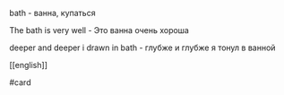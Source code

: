 bath - ванна, купаться

The bath is very well - Это ванна очень хороша

deeper and deeper i drawn in bath - глубже и глубже я тонул в ванной

[[english]]


#card